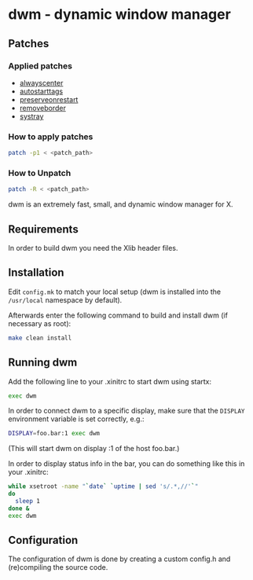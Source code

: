 # dwm - dynamic window manager

## Patches

### Applied patches

- [alwayscenter](https://dwm.suckless.org/patches/alwayscenter/)
- [autostarttags](https://dwm.suckless.org/patches/autostarttags/)
- [preserveonrestart](https://dwm.suckless.org/patches/preserveonrestart/)
- [removeborder](https://dwm.suckless.org/patches/removeborder/)
- [systray](https://dwm.suckless.org/patches/systray/)

### How to apply patches

```bash
patch -p1 < <patch_path>
```

### How to Unpatch

```bash
patch -R < <patch_path>
```

dwm is an extremely fast, small, and dynamic window manager for X.

## Requirements

In order to build dwm you need the Xlib header files.

## Installation

Edit `config.mk` to match your local setup (dwm is installed into
the `/usr/local` namespace by default).

Afterwards enter the following command to build and install dwm (if
necessary as root):

```bash
make clean install
```

## Running dwm

Add the following line to your .xinitrc to start dwm using startx:

```bash
exec dwm
```

In order to connect dwm to a specific display, make sure that
the `DISPLAY` environment variable is set correctly, e.g.:

```bash
DISPLAY=foo.bar:1 exec dwm
```

(This will start dwm on display :1 of the host foo.bar.)

In order to display status info in the bar, you can do something
like this in your .xinitrc:

```bash
while xsetroot -name "`date` `uptime | sed 's/.*,//'`"
do
  sleep 1
done &
exec dwm
```

## Configuration

The configuration of dwm is done by creating a custom config.h
and (re)compiling the source code.
